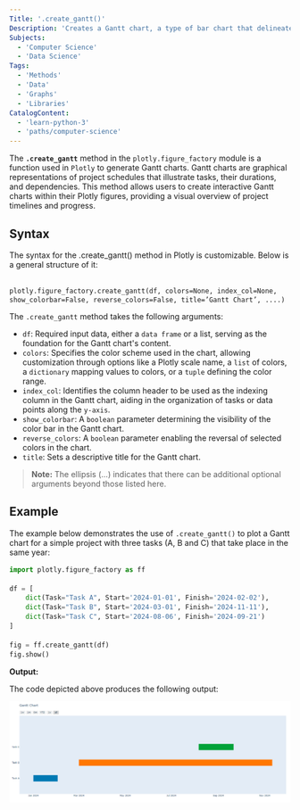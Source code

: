 ```yaml
---
Title: '.create_gantt()'
Description: 'Creates a Gantt chart, a type of bar chart that delineates a project schedule by illustrating task durations, dependencies, and timelines.'
Subjects:
  - 'Computer Science'
  - 'Data Science'
Tags:
  - 'Methods'
  - 'Data'
  - 'Graphs'
  - 'Libraries'
CatalogContent:
  - 'learn-python-3'
  - 'paths/computer-science'
---
```


The **`.create_gantt`** method in the `plotly.figure_factory` module is a function used in `Plotly` to generate Gantt charts. Gantt charts are graphical representations of project schedules that illustrate tasks, their durations, and dependencies. This method allows users to create interactive Gantt charts within their Plotly figures, providing a visual overview of project timelines and progress.

## Syntax

The syntax for the .create_gantt() method in Plotly is customizable. Below is a general structure of it:

```pseudo

plotly.figure_factory.create_gantt(df, colors=None, index_col=None, show_colorbar=False, reverse_colors=False, title=’Gantt Chart’, ....)

```

The `.create_gantt` method takes the following arguments:

- `df`: Required input data, either a `data frame` or a list, serving as the foundation for the Gantt chart's content.
- `colors`: Specifies the color scheme used in the chart, allowing customization through options like a Plotly scale name, a `list` of colors, a `dictionary` mapping values to colors, or a `tuple` defining the color range.
- `index_col`: Identifies the column header to be used as the indexing column in the Gantt chart, aiding in the organization of tasks or data points along the `y-axis`.
- `show_colorbar`: A `boolean` parameter determining the visibility of the color bar in the Gantt chart.
- `reverse_colors`: A `boolean` parameter enabling the reversal of selected colors in the chart.
- `title`: Sets a descriptive title for the Gantt chart.

> **Note:** The ellipsis (...) indicates that there can be additional optional arguments beyond those listed here.

## Example

The example below demonstrates the use of `.create_gantt()` to plot a Gantt chart for a simple project with three tasks (A, B and C) that take place in the same year:

```py
import plotly.figure_factory as ff

df = [
    dict(Task="Task A", Start='2024-01-01', Finish='2024-02-02'),
    dict(Task="Task B", Start='2024-03-01', Finish='2024-11-11'),
    dict(Task="Task C", Start='2024-08-06', Finish='2024-09-21')
]

fig = ff.create_gantt(df)
fig.show()

```

**Output:**

The code depicted above produces the following output:

![Output of plotly.figure_factory.create_gantt() function example](https://raw.githubusercontent.com/Codecademy/docs/main/media/plotly-figure-factory-create-gantt-output.png)
